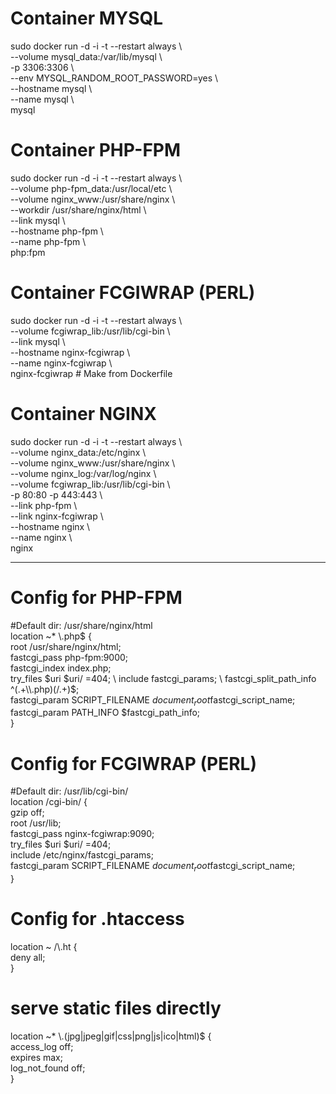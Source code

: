 
# Container MYSQL
sudo docker run -d -i -t --restart always \\ \
--volume mysql_data:/var/lib/mysql \\ \
-p 3306:3306 \\ \
--env MYSQL_RANDOM_ROOT_PASSWORD=yes \\ \
--hostname mysql \\ \
--name mysql \\ \
mysql

# Container PHP-FPM
sudo docker run -d -i -t --restart always \\ \
--volume php-fpm_data:/usr/local/etc \\ \
--volume nginx_www:/usr/share/nginx \\ \
--workdir /usr/share/nginx/html \\ \
--link mysql \\ \
--hostname php-fpm \\ \
--name php-fpm \\ \
php:fpm

# Container FCGIWRAP (PERL)
sudo docker run -d -i -t --restart always \\ \
--volume fcgiwrap_lib:/usr/lib/cgi-bin \\ \
--link mysql \\ \
--hostname nginx-fcgiwrap \\ \
--name nginx-fcgiwrap \\ \
nginx-fcgiwrap # Make from Dockerfile

# Container NGINX
sudo docker run -d -i -t --restart always \\ \
--volume nginx_data:/etc/nginx \\ \
--volume nginx_www:/usr/share/nginx \\ \
--volume nginx_log:/var/log/nginx \\ \
--volume fcgiwrap_lib:/usr/lib/cgi-bin \\ \
-p 80:80 -p 443:443 \\ \
--link php-fpm \\ \
--link nginx-fcgiwrap \\ \
--hostname nginx \\ \
--name nginx \\ \
nginx

*******************************************

# Config for PHP-FPM
#Default dir: /usr/share/nginx/html \
location ~* \\.php$ { \
  root   /usr/share/nginx/html; \
  fastcgi_pass php-fpm:9000; \
  fastcgi_index index.php; \
  try_files $uri $uri/ =404; \
  include fastcgi_params; \
  fastcgi_split_path_info ^(.+\\.php)(/.+)$; \
  fastcgi_param SCRIPT_FILENAME $document_root$fastcgi_script_name; \
  fastcgi_param PATH_INFO $fastcgi_path_info; \
} 

# Config for FCGIWRAP (PERL) 
#Default dir: /usr/lib/cgi-bin/ \
location /cgi-bin/ { \
  gzip off; \
  root /usr/lib; \
  fastcgi_pass nginx-fcgiwrap:9090; \
  try_files $uri $uri/ =404; \
  include /etc/nginx/fastcgi_params; \
  fastcgi_param SCRIPT_FILENAME $document_root$fastcgi_script_name; \
}

# Config for .htaccess
location ~ /\\.ht { \
  deny all; \
}

# serve static files directly
location ~* \\.(jpg|jpeg|gif|css|png|js|ico|html)$ { \
  access_log off; \
  expires max; \
  log_not_found off; \
}
	
